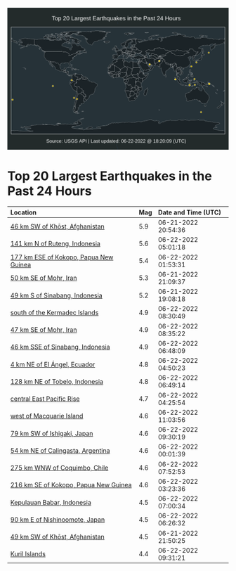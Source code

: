 ![Map](./map.png)

# Top 20 Largest Earthquakes in the Past 24 Hours

| Location | Mag | Date and Time (UTC) |
|:---|:---|:---|
| [46 km SW of Khōst, Afghanistan](https://earthquake.usgs.gov/earthquakes/eventpage/us7000hj3u) | 5.9 | 06-21-2022 20:54:36 |
| [141 km N of Ruteng, Indonesia](https://earthquake.usgs.gov/earthquakes/eventpage/us7000hj75) | 5.6 | 06-22-2022 05:01:18 |
| [177 km ESE of Kokopo, Papua New Guinea](https://earthquake.usgs.gov/earthquakes/eventpage/us7000hj5z) | 5.4 | 06-22-2022 01:53:31 |
| [50 km SE of Mohr, Iran](https://earthquake.usgs.gov/earthquakes/eventpage/us7000hj3x) | 5.3 | 06-21-2022 21:09:37 |
| [49 km S of Sinabang, Indonesia](https://earthquake.usgs.gov/earthquakes/eventpage/us7000hj2w) | 5.2 | 06-21-2022 19:08:18 |
| [south of the Kermadec Islands](https://earthquake.usgs.gov/earthquakes/eventpage/us7000hj98) | 4.9 | 06-22-2022 08:30:49 |
| [47 km SE of Mohr, Iran](https://earthquake.usgs.gov/earthquakes/eventpage/us7000hj9a) | 4.9 | 06-22-2022 08:35:22 |
| [46 km SSE of Sinabang, Indonesia](https://earthquake.usgs.gov/earthquakes/eventpage/us7000hj8s) | 4.9 | 06-22-2022 06:48:09 |
| [4 km NE of El Ángel, Ecuador](https://earthquake.usgs.gov/earthquakes/eventpage/us7000hj70) | 4.8 | 06-22-2022 04:50:23 |
| [128 km NE of Tobelo, Indonesia](https://earthquake.usgs.gov/earthquakes/eventpage/us7000hj8t) | 4.8 | 06-22-2022 06:49:14 |
| [central East Pacific Rise](https://earthquake.usgs.gov/earthquakes/eventpage/us7000hj73) | 4.7 | 06-22-2022 04:25:54 |
| [west of Macquarie Island](https://earthquake.usgs.gov/earthquakes/eventpage/us7000hj9x) | 4.6 | 06-22-2022 11:03:56 |
| [79 km SW of Ishigaki, Japan](https://earthquake.usgs.gov/earthquakes/eventpage/us7000hj9p) | 4.6 | 06-22-2022 09:30:19 |
| [54 km NE of Calingasta, Argentina](https://earthquake.usgs.gov/earthquakes/eventpage/us7000hj5l) | 4.6 | 06-22-2022 00:01:39 |
| [275 km WNW of Coquimbo, Chile](https://earthquake.usgs.gov/earthquakes/eventpage/us7000hj93) | 4.6 | 06-22-2022 07:52:53 |
| [216 km SE of Kokopo, Papua New Guinea](https://earthquake.usgs.gov/earthquakes/eventpage/us7000hj6j) | 4.6 | 06-22-2022 03:23:36 |
| [Kepulauan Babar, Indonesia](https://earthquake.usgs.gov/earthquakes/eventpage/us7000hj8x) | 4.5 | 06-22-2022 07:00:34 |
| [90 km E of Nishinoomote, Japan](https://earthquake.usgs.gov/earthquakes/eventpage/us7000hj8v) | 4.5 | 06-22-2022 06:26:32 |
| [49 km SW of Khōst, Afghanistan](https://earthquake.usgs.gov/earthquakes/eventpage/us7000hj4i) | 4.5 | 06-21-2022 21:50:25 |
| [Kuril Islands](https://earthquake.usgs.gov/earthquakes/eventpage/us7000hj9m) | 4.4 | 06-22-2022 09:31:21 |
